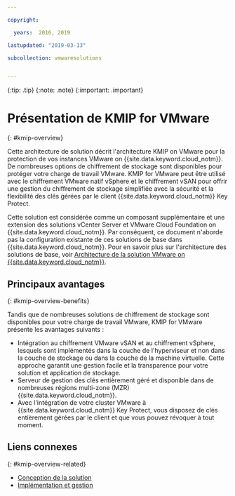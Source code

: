 ```yaml
---

copyright:

  years:  2016, 2019

lastupdated: "2019-03-13"

subcollection: vmwaresolutions


---
```


{:tip: .tip}
{:note: .note}
{:important: .important}

# Présentation de KMIP for VMware
{: #kmip-overview}

Cette architecture de solution décrit l'architecture KMIP on VMware pour la protection de vos instances VMware on {{site.data.keyword.cloud_notm}}. De nombreuses options de chiffrement de stockage sont disponibles pour protéger votre charge de travail VMware. KMIP for VMware peut être utilisé avec le chiffrement VMware natif vSphere et le chiffrement vSAN pour offrir une gestion du chiffrement de stockage simplifiée avec la sécurité et la flexibilité des clés gérées par le client {{site.data.keyword.cloud_notm}} Key Protect.

Cette solution est considérée comme un composant supplémentaire et une extension des solutions vCenter Server et VMware Cloud Foundation on {{site.data.keyword.cloud_notm}}. Par conséquent, ce document n'aborde pas la configuration existante de ces solutions de base dans {{site.data.keyword.cloud_notm}}. Pour en savoir plus sur l'architecture des solutions de base, voir [Architecture de la solution VMware on {{site.data.keyword.cloud_notm}}](/docs/services/vmwaresolutions/archiref/solution?topic=vmware-solutions-solution_overview).

## Principaux avantages
{: #kmip-overview-benefits}

Tandis que de nombreuses solutions de chiffrement de stockage sont disponibles pour votre charge de travail VMware, KMIP for VMware présente les avantages suivants :

* Intégration au chiffrement VMware vSAN et au chiffrement vSphere, lesquels sont implémentés dans la couche de l'hyperviseur et non dans la couche de stockage ou dans la couche de la machine virtuelle. Cette approche garantit une gestion facile et la transparence pour votre solution et application de stockage.
* Serveur de gestion des clés entièrement géré et disponible dans de nombreuses régions multi-zone (MZR) {{site.data.keyword.cloud_notm}}.
* Avec l'intégration de votre cluster VMware à {{site.data.keyword.cloud_notm}} Key Protect, vous disposez de clés entièrement gérées par le client et que vous pouvez révoquer à tout moment.

## Liens connexes
{: #kmip-overview-related}

* [Conception de la solution](/docs/services/vmwaresolutions/archiref/kmip?topic=vmware-solutions-kmip-design)
* [Implémentation et gestion](/docs/services/vmwaresolutions/archiref/kmip?topic=vmware-solutions-kmip-implementation)

